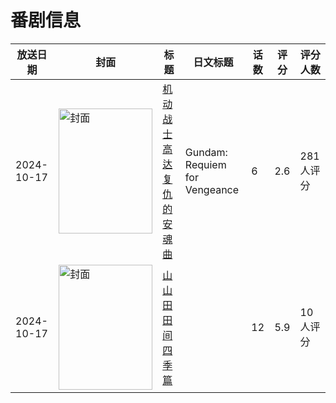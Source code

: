 # 番剧信息

|放送日期|封面|标题|日文标题|话数|评分|评分人数|
|---|---|---|---|---|---|---|
|2024-10-17|<img src="https://lain.bgm.tv/pic/cover/c/c6/98/443929_1nrrR.jpg" alt="封面" style="width:150px;height:200px;object-fit:cover;">|[机动战士高达 复仇的安魂曲](https://bangumi.tv/subject/443929)|Gundam: Requiem for Vengeance|6|2.6|281人评分|
|2024-10-17|<img src="https://lain.bgm.tv/pic/cover/c/1a/fa/433030_Pln6l.jpg" alt="封面" style="width:150px;height:200px;object-fit:cover;">|[山山田田间 四季篇](https://bangumi.tv/subject/433030)||12|5.9|10人评分|
